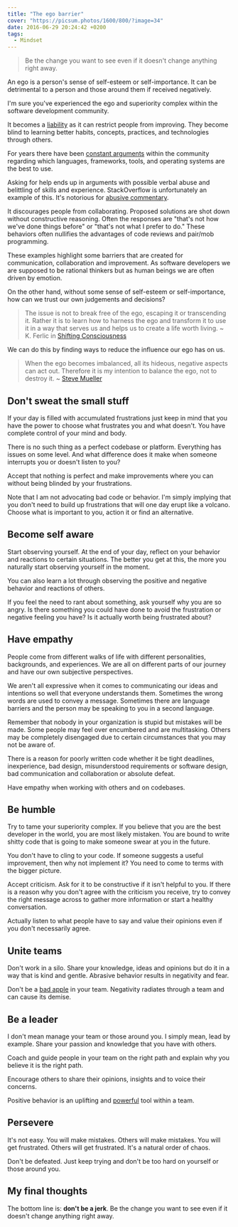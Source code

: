 ```yaml
---
title: "The ego barrier"
cover: "https://picsum.photos/1600/800/?image=34"
date: 2016-06-29 20:24:42 +0200
tags:
  - Mindset
---
```


> Be the change you want to see even if it doesn't change anything right away.

An ego is a person's sense of self-esteem or self-importance. It can be
detrimental to a person and those around them if received negatively.

I'm sure you've experienced the ego and superiority complex within the
software development community.

It becomes a
[liability](https://www.willmcgugan.com/blog/tech/post/on-ego-and-software-development/)
as it can restrict people from improving. They become blind to learning better
habits, concepts, practices, and technologies through others.

For years there have been [constant arguments](https://dzone.com/articles/developer-ego)
within the community regarding which languages, frameworks, tools, and
operating systems are the best to use.

Asking for help ends up in arguments with possible verbal abuse and belittling
of skills and experience. StackOverflow is unfortunately an example of this.
It's notorious for
[abusive commentary](https://sammaye.wordpress.com/2014/04/24/why-i-am-a-little-annoyed-with-stackoverflow-currently/).

It discourages people from collaborating. Proposed solutions are shot down
without constructive reasoning. Often the responses are "that's not how we've
done things before" or "that's not what I prefer to do." These behaviors often
nullifies the advantages of code reviews and pair/mob programming.

These examples highlight some barriers that are created for communication,
collaboration and improvement. As software developers we are supposed to be
rational thinkers but as human beings we are often driven by emotion.

On the other hand, without some sense of self-esteem or self-importance,
how can we trust our own judgements and decisions?

> The issue is not to break free of the ego, escaping it or transcending it.
> Rather it is to learn how to harness the ego and transform it to use it in a
> way that serves us and helps us to create a life worth living.
> ~ K. Ferlic in [Shifting Consciousness](http://ryuc.info/creativespirituality/shifting_consciousness.htm)

We can do this by finding ways to reduce the influence our ego has on us.

> When the ego becomes imbalanced, all its hideous, negative aspects can act out.
> Therefore it is my intention to balance the ego, not to destroy it.
> ~ [Steve Mueller](http://sumo.ly/bMCD)

## Don't sweat the small stuff

If your day is filled with accumulated frustrations just keep in mind that you
have the power to choose what frustrates you and what doesn't. You have
complete control of your mind and body.

There is no such thing as a perfect codebase or platform.
Everything has issues on some level. And what difference does it make when
someone interrupts you or doesn't listen to you?

Accept that nothing is perfect and make improvements where you can without being
blinded by your frustrations.

Note that I am not advocating bad code or behavior. I'm simply implying that you
don't need to build up frustrations that will one day erupt like a volcano.
Choose what is important to you, action it or find an alternative.

## Become self aware

Start observing yourself. At the end of your day, reflect on your behavior and
reactions to certain situations. The better you get at this, the more you
naturally start observing yourself in the moment.

You can also learn a lot through observing the positive and negative behavior
and reactions of others.

If you feel the need to rant about something, ask yourself why you are so angry.
Is there something you could have done to avoid the frustration or
negative feeling you have? Is it actually worth being frustrated about?

## Have empathy

People come from different walks of life with different personalities,
backgrounds, and experiences. We are all on different parts of our journey
and have our own subjective perspectives.

We aren't all expressive when it comes to communicating our ideas and intentions
so well that everyone understands them. Sometimes the wrong words are used to
convey a message. Sometimes there are language barriers and the person may be
speaking to you in a second language.

Remember that nobody in your organization is stupid but mistakes will be made.
Some people may feel over encumbered and are multitasking. Others may be
completely disengaged due to certain circumstances that you may not be aware
of.

There is a reason for poorly written code whether it be tight deadlines,
inexperience, bad design, misunderstood requirements or software design,
bad communication and collaboration or absolute defeat.

Have empathy when working with others and on codebases.

## Be humble

Try to tame your superiority complex. If you believe that you are the best
developer in the world, you are most likely mistaken. You are bound to
write shitty code that is going to make someone swear at you in the future.

You don't have to cling to your code. If someone suggests a useful improvement,
then why not implement it? You need to come to terms with the bigger picture.

Accept criticism. Ask for it to be constructive if it isn't helpful to you.
If there is a reason why you don't agree with the criticism you receive, try
to convey the right message across to gather more information or start a healthy
conversation.

Actually listen to what people have to say and value their opinions even if
you don't necessarily agree.

## Unite teams

Don't work in a silo. Share your knowledge, ideas and opinions but do it in a
way that is kind and gentle. Abrasive behavior results in negativity and fear.

Don't be a [bad apple](https://blog.codinghorror.com/the-bad-apple-group-poison/)
in your team. Negativity radiates through a team and can cause its demise.

## Be a leader

I don't mean manage your team or those around you. I simply mean, lead by
example. Share your passion and knowledge that you have with others.

Coach and guide people in your team on the right path and explain why you
believe it is the right path.

Encourage others to share their opinions, insights and to voice their concerns.

Positive behavior is an uplifting and [powerful](/blog/reignite-the-passion/)
tool within a team.

## Persevere

It's not easy. You will make mistakes. Others will make mistakes. You will get
frustrated. Others will get frustrated. It's a natural order of chaos.

Don't be defeated. Just keep trying and don't be too hard on yourself or those
around you.

## My final thoughts

The bottom line is: **don't be a jerk**. Be the change you want to see
even if it doesn't change anything right away.
